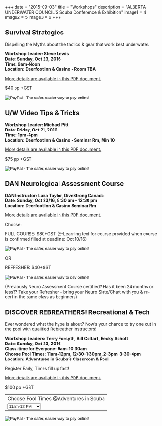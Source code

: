 +++
date        = "2015-09-03"
title       = "Workshops"
description = "ALBERTA UNDERWATER COUNCIL'S Scuba Conference & Exhibition"
image1 = 4
image2 = 5
image3 = 6
+++


## Survival Strategies

<p>Dispelling the Myths about the tactics &amp; gear that work best underwater.</p>

**Workshop Leader: Steve Lewis<br/>Date: Sunday, Oct 23, 2016<br/>Time: 9am-Noon<br/>Location: Deerfoot Inn & Casino - Room TBA**

[More details are available in this PDF document.](/downloads/survival-strategies-steve-lewis-workshop.pdf)

$40 pp +GST

<form action="https://www.paypal.com/cgi-bin/webscr" method="post" target="_top">
<input type="hidden" name="cmd" value="_s-xclick">
<input type="hidden" name="hosted_button_id" value="999KGVKKV8F4S">
<input type="image" src="https://www.paypalobjects.com/en_US/i/btn/btn_buynow_LG.gif" border="0" name="submit" alt="PayPal - The safer, easier way to pay online!">
<img alt="" border="0" src="https://www.paypalobjects.com/en_US/i/scr/pixel.gif" width="1" height="1">
</form>

## U/W Video Tips & Tricks

**Workshop Leader: Michael Pitt<br/>Date: Friday, Oct 21, 2016<br/>Time: 1pm-4pm<br/>Location: Deerfoot Inn & Casino - Seminar Rm, Min 10**

[More details are available in this PDF document.](/downloads/underwater-video-michael-pitt-workshop.pdf)

$75 pp +GST

<form action="https://www.paypal.com/cgi-bin/webscr" method="post" target="_top">
<input type="hidden" name="cmd" value="_s-xclick">
<input type="hidden" name="hosted_button_id" value="87GCB3DER5X2E">
<input type="image" src="https://www.paypalobjects.com/en_US/i/btn/btn_buynowCC_LG.gif" border="0" name="submit" alt="PayPal - The safer, easier way to pay online!">
<img alt="" border="0" src="https://www.paypalobjects.com/en_US/i/scr/pixel.gif" width="1" height="1">
</form>

## DAN Neurological Assessment Course

**DAN Instructor: Lana Taylor, DiveStrong Canada<br/>Date: Sunday, Oct 23/16, 8:30 am – 12:30 pm<br/>Location: Deerfoot Inn & Casino Seminar Rm**

[More details are available in this PDF document.](/downloads/dan-course.pdf)

Choose:

FULL COURSE: $80+GST  (E-Learning text for course provided when course is confirmed filled at deadline: Oct 10/16)

<form action="https://www.paypal.com/cgi-bin/webscr" method="post" target="_top">
<input type="hidden" name="cmd" value="_s-xclick">
<input type="hidden" name="hosted_button_id" value="B6CYWBXEKDT3S">
<input type="image" src="https://www.paypalobjects.com/en_US/i/btn/btn_buynowCC_LG.gif" border="0" name="submit" alt="PayPal - The safer, easier way to pay online!">
<img alt="" border="0" src="https://www.paypalobjects.com/en_US/i/scr/pixel.gif" width="1" height="1">
</form>

OR

REFRESHER: $40+GST

<form action="https://www.paypal.com/cgi-bin/webscr" method="post" target="_top">
<input type="hidden" name="cmd" value="_s-xclick">
<input type="hidden" name="hosted_button_id" value="EC7XR3R8BLSZ2">
<input type="image" src="https://www.paypalobjects.com/en_US/i/btn/btn_buynowCC_LG.gif" border="0" name="submit" alt="PayPal - The safer, easier way to pay online!">
<img alt="" border="0" src="https://www.paypalobjects.com/en_US/i/scr/pixel.gif" width="1" height="1">
</form>

(Previously Neuro Assessment Course certified? Has it been 24 months or less?? Take your Refresher – bring your Neuro Slate/Chart with you & re-cert in the same class as beginners)


## DISCOVER REBREATHERS! Recreational & Tech

Ever wondered what the hype is about? Now’s your chance to try one out in the pool with qualified Rebreather Instructors!

**Workshop Leaders: Terry Forsyth, Bill Coltart, Becky Schott<br/>Date: Sunday, Oct 23, 2016<br/>Class-time for Everyone: 9am-10:30am<br/>Choose Pool Times:  11am-12pm, 12:30-1:30pm, 2-3pm, 3:30-4pm<br/>Location: Adventures in Scuba’s Classroom & Pool**

Register Early, Times fill up fast!

[More details are available in this PDF document.](/downloads/rebreather-workshop.pdf)

$100 pp +GST

<form target="paypal" action="https://www.paypal.com/cgi-bin/webscr" method="post">
<input type="hidden" name="cmd" value="_s-xclick">
<input type="hidden" name="hosted_button_id" value="C7DY36KB4CQNA">
<table>
<tr><td><input type="hidden" name="on0" value="Choose Pool Times @Adventures in Scuba">Choose Pool Times @Adventures in Scuba</td></tr><tr><td><select name="os0">
               <option value="11am-12 PM">11am-12 PM </option>
               <option value="12:30-1:30 PM">12:30-1:30 PM </option>
               <option value="2-3 PM">2-3 PM </option>
               <option value="3:30-4:30 PM">3:30-4:30 PM </option>
</select> </td></tr>
</table>
<input type="image" src="https://www.paypalobjects.com/en_US/i/btn/btn_cart_LG.gif" border="0" name="submit" alt="PayPal - The safer, easier way to pay online!">
<img alt="" border="0" src="https://www.paypalobjects.com/en_US/i/scr/pixel.gif" width="1" height="1">
</form>
